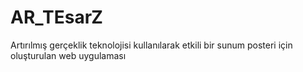 # AR_TEsarZ
Artırılmış gerçeklik teknolojisi kullanılarak etkili bir sunum posteri için oluşturulan web uygulaması 
